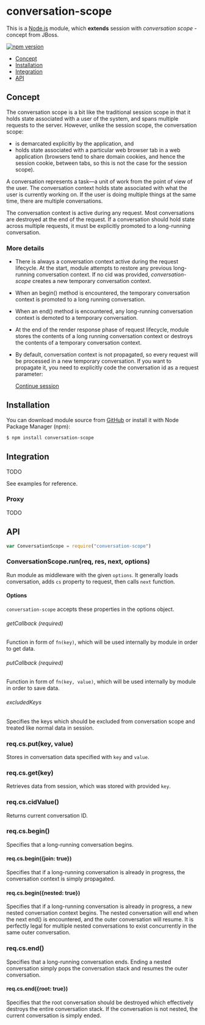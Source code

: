 conversation-scope
================

This is a [Node.js](https://nodejs.org/en/) module, which **extends** session with *conversation scope* - concept from JBoss.

[![npm version](https://badge.fury.io/js/conversation-scope.svg)](http://badge.fury.io/js/conversation-scope)

- [Concept](#concept)
- [Installation](#installation)
- [Integration](#integration)
- [API](#api)

## Concept

The conversation scope is a bit like the traditional session scope in that it holds state associated with a user of the system, and spans multiple requests to the server. However, unlike the session scope, the conversation scope:

- is demarcated explicitly by the application, and
- holds state associated with a particular web browser tab in a web application (browsers tend to share domain cookies, and hence the session cookie, between tabs, so this is not the case for the session scope).

A conversation represents a task—a unit of work from the point of view of the user. The conversation context holds state associated with what the user is currently working on. If the user is doing multiple things at the same time, there are multiple conversations.

The conversation context is active during any request. Most conversations are destroyed at the end of the request. If a conversation should hold state across multiple requests, it must be explicitly promoted to a long-running conversation.


### More details

- There is always a conversation context active during the request lifecycle. At the start, module attempts to restore any previous long-running conversation context. If no cid was provided, *conversation-scope* creates a new temporary conversation context.
-  When an begin() method is encountered, the temporary conversation context is promoted to a long running conversation.
-  When an end() method is encountered, any long-running conversation context is demoted to a temporary conversation.
- At the end of the render response phase of request lifecycle, module stores the contents of a long running conversation context or destroys the contents of a temporary conversation context.
- By default, conversation context is not propagated, so every request will be processed in a new temporary conversation. If you want to propagate it, you need to explicitly code the conversation id as a request parameter:

    <a href="/page?cid=<% req.cs.cidValue %>">Continue session</a>

## Installation

You can download module source from [GitHub](https://github.com/koxu1996/conversation-scope) or install it with Node Package Manager (npm):

```sh
$ npm install conversation-scope
```

## Integration

TODO

See examples for reference.

### Proxy

TODO

## API

```js
var ConversationScope = require("conversation-scope")
```

### ConversationScope.run(req, res, next, options)

Run module as middleware with the given `options`. It generally loads conversation, adds `cs` property to request, then calls `next` function.

#### Options

`conversation-scope` accepts these properties in the options object.

###### getCallback (required)

Function in form of `fn(key)`, which will be used internally by module in order to get data.

###### putCallback (required)

Function in form of `fn(key, value)`, which will be used internally by module in order to save data.

###### excludedKeys

Specifies the keys which should be excluded from conversation scope and treated like normal data in session.

### req.cs.put(key, value)

Stores in conversation data specified with `key` and `value`.

### req.cs.get(key)

Retrieves data from session, which was stored with provided `key`.

### req.cs.cidValue()

Returns current conversation ID.

### req.cs.begin()

Specifies that a long-running conversation begins.

#### req.cs.begin({join: true})

Specifies that if a long-running conversation is already in progress, the conversation context is simply propagated.

#### req.cs.begin({nested: true})

Specifies that if a long-running conversation is already in progress, a new nested conversation context begins. The nested conversation will end when the next end() is encountered, and the outer conversation will resume.
It is perfectly legal for multiple nested conversations to exist concurrently in the same outer conversation.

### req.cs.end()

Specifies that a long-running conversation ends. Ending a nested conversation simply pops the conversation stack and resumes the outer conversation.

#### req.cs.end({root: true})

Specifies that the root conversation should be destroyed which effectively destroys the entire conversation stack. If the conversation is not nested, the current conversation is simply ended.
